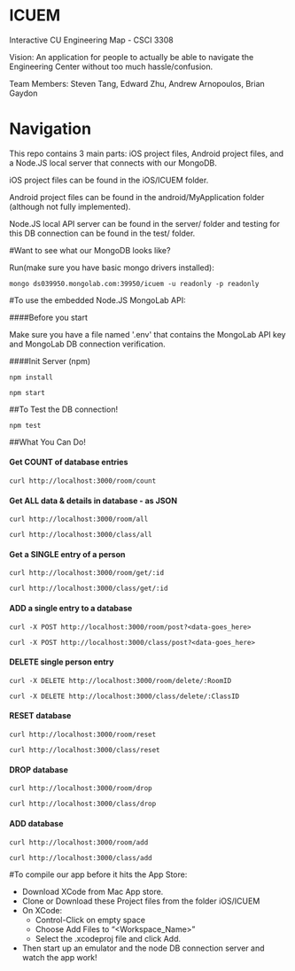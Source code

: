 # ICUEM
Interactive CU Engineering Map - CSCI 3308

Vision: An application for people to actually be able to navigate the Engineering Center without too much hassle/confusion.

Team Members: Steven Tang, Edward Zhu, Andrew Arnopoulos, Brian Gaydon

# Navigation
This repo contains 3 main parts: iOS project files, Android project files, and a Node.JS local server that connects with our MongoDB.

iOS project files can be found in the iOS/ICUEM folder.

Android project files can be found in the android/MyApplication folder (although not fully implemented).

Node.JS local API server can be found in the server/ folder and testing for this DB connection can be found in the test/ folder.

#Want to see what our MongoDB looks like?

Run(make sure you have basic mongo drivers installed):

	mongo ds039950.mongolab.com:39950/icuem -u readonly -p readonly


#To use the embedded Node.JS MongoLab API:


####Before you start

Make sure you have a file named '.env' that contains the MongoLab API key and MongoLab DB connection verification.


####Init Server (npm)
	
	npm install

	npm start

##To Test the DB connection!

	npm test


##What You Can Do!

#### Get COUNT of database entries
	
	curl http://localhost:3000/room/count

#### Get ALL data & details in database - as JSON

	curl http://localhost:3000/room/all

	curl http://localhost:3000/class/all

#### Get a SINGLE entry of a person

	curl http://localhost:3000/room/get/:id
	
	curl http://localhost:3000/class/get/:id

#### ADD a single entry to a database

	curl -X POST http://localhost:3000/room/post?<data-goes_here>

	curl -X POST http://localhost:3000/class/post?<data-goes_here>

#### DELETE single person entry
	
	curl -X DELETE http://localhost:3000/room/delete/:RoomID

	curl -X DELETE http://localhost:3000/class/delete/:ClassID

#### RESET database

	curl http://localhost:3000/room/reset

	curl http://localhost:3000/class/reset

#### DROP database

	curl http://localhost:3000/room/drop

	curl http://localhost:3000/class/drop

#### ADD database

	curl http://localhost:3000/room/add

	curl http://localhost:3000/class/add


#To compile our app before it hits the App Store:

  - Download XCode from Mac App store.
  - Clone or Download these Project files from the folder iOS/ICUEM
  - On XCode:
    - Control-Click on empty space
    - Choose Add Files to “<Workspace_Name>”
    - Select the .xcodeproj file and click Add.
  - Then start up an emulator and the node DB connection server and watch the app work!


